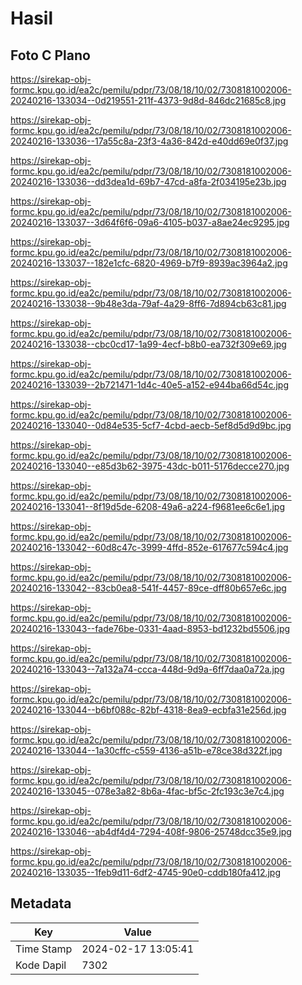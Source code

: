 # Hasil

## Foto C Plano

https://sirekap-obj-formc.kpu.go.id/ea2c/pemilu/pdpr/73/08/18/10/02/7308181002006-20240216-133034--0d219551-211f-4373-9d8d-846dc21685c8.jpg

https://sirekap-obj-formc.kpu.go.id/ea2c/pemilu/pdpr/73/08/18/10/02/7308181002006-20240216-133036--17a55c8a-23f3-4a36-842d-e40dd69e0f37.jpg

https://sirekap-obj-formc.kpu.go.id/ea2c/pemilu/pdpr/73/08/18/10/02/7308181002006-20240216-133036--dd3dea1d-69b7-47cd-a8fa-2f034195e23b.jpg

https://sirekap-obj-formc.kpu.go.id/ea2c/pemilu/pdpr/73/08/18/10/02/7308181002006-20240216-133037--3d64f6f6-09a6-4105-b037-a8ae24ec9295.jpg

https://sirekap-obj-formc.kpu.go.id/ea2c/pemilu/pdpr/73/08/18/10/02/7308181002006-20240216-133037--182e1cfc-6820-4969-b7f9-8939ac3964a2.jpg

https://sirekap-obj-formc.kpu.go.id/ea2c/pemilu/pdpr/73/08/18/10/02/7308181002006-20240216-133038--9b48e3da-79af-4a29-8ff6-7d894cb63c81.jpg

https://sirekap-obj-formc.kpu.go.id/ea2c/pemilu/pdpr/73/08/18/10/02/7308181002006-20240216-133038--cbc0cd17-1a99-4ecf-b8b0-ea732f309e69.jpg

https://sirekap-obj-formc.kpu.go.id/ea2c/pemilu/pdpr/73/08/18/10/02/7308181002006-20240216-133039--2b721471-1d4c-40e5-a152-e944ba66d54c.jpg

https://sirekap-obj-formc.kpu.go.id/ea2c/pemilu/pdpr/73/08/18/10/02/7308181002006-20240216-133040--0d84e535-5cf7-4cbd-aecb-5ef8d5d9d9bc.jpg

https://sirekap-obj-formc.kpu.go.id/ea2c/pemilu/pdpr/73/08/18/10/02/7308181002006-20240216-133040--e85d3b62-3975-43dc-b011-5176decce270.jpg

https://sirekap-obj-formc.kpu.go.id/ea2c/pemilu/pdpr/73/08/18/10/02/7308181002006-20240216-133041--8f19d5de-6208-49a6-a224-f9681ee6c6e1.jpg

https://sirekap-obj-formc.kpu.go.id/ea2c/pemilu/pdpr/73/08/18/10/02/7308181002006-20240216-133042--60d8c47c-3999-4ffd-852e-617677c594c4.jpg

https://sirekap-obj-formc.kpu.go.id/ea2c/pemilu/pdpr/73/08/18/10/02/7308181002006-20240216-133042--83cb0ea8-541f-4457-89ce-dff80b657e6c.jpg

https://sirekap-obj-formc.kpu.go.id/ea2c/pemilu/pdpr/73/08/18/10/02/7308181002006-20240216-133043--fade76be-0331-4aad-8953-bd1232bd5506.jpg

https://sirekap-obj-formc.kpu.go.id/ea2c/pemilu/pdpr/73/08/18/10/02/7308181002006-20240216-133043--7a132a74-ccca-448d-9d9a-6ff7daa0a72a.jpg

https://sirekap-obj-formc.kpu.go.id/ea2c/pemilu/pdpr/73/08/18/10/02/7308181002006-20240216-133044--b6bf088c-82bf-4318-8ea9-ecbfa31e256d.jpg

https://sirekap-obj-formc.kpu.go.id/ea2c/pemilu/pdpr/73/08/18/10/02/7308181002006-20240216-133044--1a30cffc-c559-4136-a51b-e78ce38d322f.jpg

https://sirekap-obj-formc.kpu.go.id/ea2c/pemilu/pdpr/73/08/18/10/02/7308181002006-20240216-133045--078e3a82-8b6a-4fac-bf5c-2fc193c3e7c4.jpg

https://sirekap-obj-formc.kpu.go.id/ea2c/pemilu/pdpr/73/08/18/10/02/7308181002006-20240216-133046--ab4df4d4-7294-408f-9806-25748dcc35e9.jpg

https://sirekap-obj-formc.kpu.go.id/ea2c/pemilu/pdpr/73/08/18/10/02/7308181002006-20240216-133035--1feb9d11-6df2-4745-90e0-cddb180fa412.jpg


## Metadata

| Key        | Value               |
| ---------- | ------------------- |
| Time Stamp | 2024-02-17 13:05:41 |
| Kode Dapil | 7302                |



